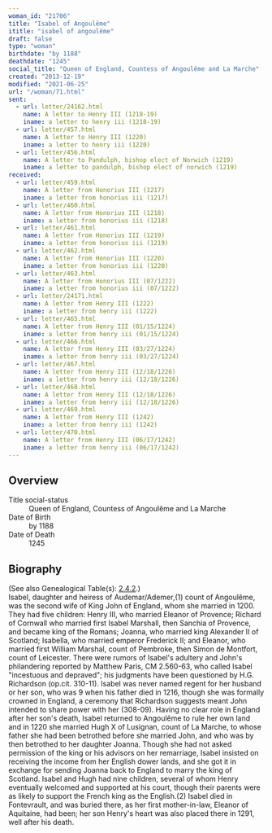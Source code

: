 ```yaml
---
woman_id: "21706"
title: "Isabel of Angoulême"
ititle: "isabel of angoulême"
draft: false
type: "woman"
birthdate: "by 1188"
deathdate: "1245"
social_title: "Queen of England, Countess of Angoulême and La Marche"
created: "2013-12-19"
modified: "2021-06-25"
url: "/woman/71.html"
sent:
  - url: letter/24162.html
    name: A letter to Henry III (1218-19)
    iname: a letter to henry iii (1218-19)
  - url: letter/457.html
    name: A letter to Henry III (1220)
    iname: a letter to henry iii (1220)
  - url: letter/456.html
    name: A letter to Pandulph, bishop elect of Norwich (1219)
    iname: a letter to pandulph, bishop elect of norwich (1219)
received:
  - url: letter/459.html
    name: A letter from Honorius III (1217)
    iname: a letter from honorius iii (1217)
  - url: letter/460.html
    name: A letter from Honorius III (1218)
    iname: a letter from honorius iii (1218)
  - url: letter/461.html
    name: A letter from Honorius III (1219)
    iname: a letter from honorius iii (1219)
  - url: letter/462.html
    name: A letter from Honorius III (1220)
    iname: a letter from honorius iii (1220)
  - url: letter/463.html
    name: A letter from Honorius III (07/1222)
    iname: a letter from honorius iii (07/1222)
  - url: letter/24171.html
    name: A letter from Henry III (1222)
    iname: a letter from henry iii (1222)
  - url: letter/465.html
    name: A letter from Henry III (01/15/1224)
    iname: a letter from henry iii (01/15/1224)
  - url: letter/466.html
    name: A letter from Henry III (03/27/1224)
    iname: a letter from henry iii (03/27/1224)
  - url: letter/467.html
    name: A letter from Henry III (12/18/1226)
    iname: a letter from henry iii (12/18/1226)
  - url: letter/468.html
    name: A letter from Henry III (12/18/1226)
    iname: a letter from henry iii (12/18/1226)
  - url: letter/469.html
    name: A letter from Henry III (1242)
    iname: a letter from henry iii (1242)
  - url: letter/470.html
    name: A letter from Henry III (06/17/1242)
    iname: a letter from henry iii (06/17/1242)
---
```

<h2 class="mt-4">Overview</h2><dt>Title social-status</dt><dd>Queen of England, Countess of Angoulême and La Marche</dd><dt>Date of Birth</dt><dd>by 1188</dd><dt>Date of Death</dt><dd>1245</dd><h2 class="mt-4">Biography</h2>(See also Genealogical Table(s): <a href="/content/genealogy-flanders#n71">2.4.2</a>.)<br><del></del>Isabel, daughter and heiress of Audemar/Ademer,(1) count of Angoulême, was the second wife of King John of England, whom she married in 1200.  They had five children:  Henry III, who married Eleanor of Provence; Richard of Cornwall who married first Isabel Marshall, then Sanchia of Provence, and became king of the Romans; Joanna, who married king Alexander II of Scotland; Isabella, who married emperor Frederick II; and Eleanor, who married first William Marshal, count of Pembroke, then Simon de Montfort, count of Leicester.
There were rumors of Isabel's adultery and John's philandering reported by Matthew Paris, CM 2.560-63, who called Isabel "incestuous and depraved"; his judgments have been questioned by H.G. Richardson (op.cit. 310-11).  Isabel was never named regent for her husband or her son, who was 9 when his father died in 1216, though she was formally crowned in England, a ceremony that Richardson suggests meant John intended to share power with her (308-09).
Having no clear role in England after her son's death, Isabel returned to Angoulême to rule her own land and in 1220 she married Hugh X of Lusignan, count of La Marche, to whose father she had been betrothed before she married John, and who was by then betrothed to her daughter Joanna.  Though she had not asked permission of the king or his advisors on her remarriage, Isabel insisted on receiving the income from her English dower lands, and she got it in exchange for sending Joanna back to England to marry the king of Scotland.  Isabel and Hugh had nine children, several of whom Henry eventually welcomed and supported at his court, though their parents were as likely to support the French king as the English.(2) Isabel died in Fontevrault, and was buried there, as her first mother-in-law, Eleanor of Aquitaine, had been; her son Henry's heart was also placed there in 1291, well after his death.